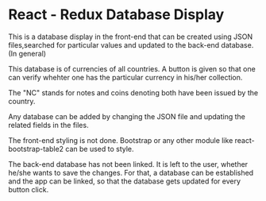 # React - Redux Database Display
This is a database display in the front-end that can be created using JSON files,searched for particular values and updated to the back-end database.(In general)

This database is of currencies of all countries. A button is given so that one can verify whehter one has the particular currency in his/her collection.

The "NC" stands for notes and coins denoting both have been issued by the country. 

Any database can be added by changing the JSON file and updating the related fields in the files.

The front-end styling is not done. Bootstrap or any other module like react-bootstrap-table2 can be used to style. 

The back-end database has not been linked. It is left to the user, whether he/she wants to save the changes. For that, a database can be established and the app can be linked, so that the database gets updated for every button click. 



